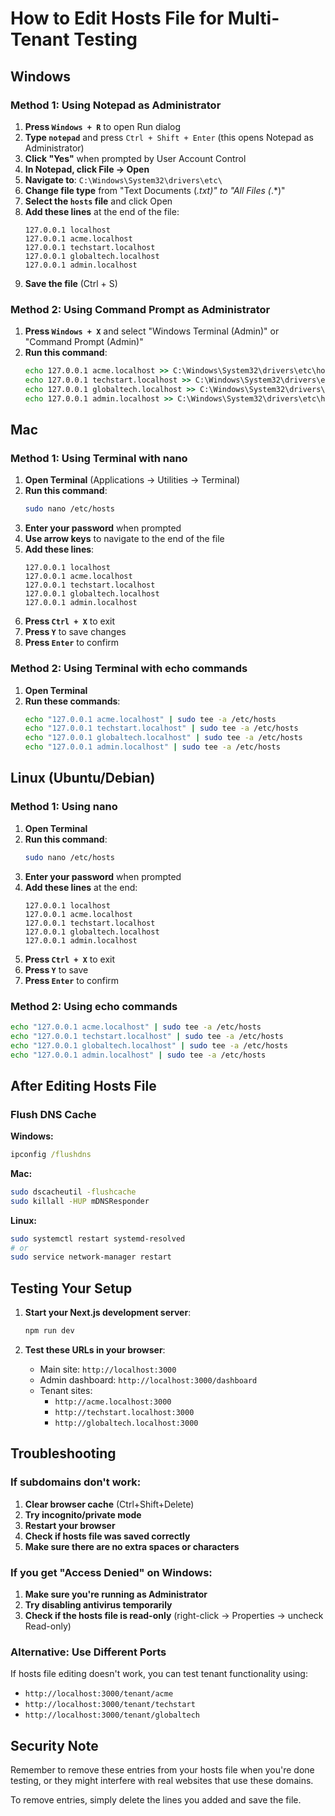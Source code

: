 # How to Edit Hosts File for Multi-Tenant Testing

## Windows

### Method 1: Using Notepad as Administrator
1. **Press `Windows + R`** to open Run dialog
2. **Type `notepad`** and press `Ctrl + Shift + Enter` (this opens Notepad as Administrator)
3. **Click "Yes"** when prompted by User Account Control
4. **In Notepad, click File → Open**
5. **Navigate to**: `C:\Windows\System32\drivers\etc\`
6. **Change file type** from "Text Documents (*.txt)" to "All Files (*.*)"
7. **Select the `hosts` file** and click Open
8. **Add these lines** at the end of the file:
   ```
   127.0.0.1 localhost
   127.0.0.1 acme.localhost
   127.0.0.1 techstart.localhost
   127.0.0.1 globaltech.localhost
   127.0.0.1 admin.localhost
   ```
9. **Save the file** (Ctrl + S)

### Method 2: Using Command Prompt as Administrator
1. **Press `Windows + X`** and select "Windows Terminal (Admin)" or "Command Prompt (Admin)"
2. **Run this command**:
   ```cmd
   echo 127.0.0.1 acme.localhost >> C:\Windows\System32\drivers\etc\hosts
   echo 127.0.0.1 techstart.localhost >> C:\Windows\System32\drivers\etc\hosts
   echo 127.0.0.1 globaltech.localhost >> C:\Windows\System32\drivers\etc\hosts
   echo 127.0.0.1 admin.localhost >> C:\Windows\System32\drivers\etc\hosts
   ```

## Mac

### Method 1: Using Terminal with nano
1. **Open Terminal** (Applications → Utilities → Terminal)
2. **Run this command**:
   ```bash
   sudo nano /etc/hosts
   ```
3. **Enter your password** when prompted
4. **Use arrow keys** to navigate to the end of the file
5. **Add these lines**:
   ```
   127.0.0.1 localhost
   127.0.0.1 acme.localhost
   127.0.0.1 techstart.localhost
   127.0.0.1 globaltech.localhost
   127.0.0.1 admin.localhost
   ```
6. **Press `Ctrl + X`** to exit
7. **Press `Y`** to save changes
8. **Press `Enter`** to confirm

### Method 2: Using Terminal with echo commands
1. **Open Terminal**
2. **Run these commands**:
   ```bash
   echo "127.0.0.1 acme.localhost" | sudo tee -a /etc/hosts
   echo "127.0.0.1 techstart.localhost" | sudo tee -a /etc/hosts
   echo "127.0.0.1 globaltech.localhost" | sudo tee -a /etc/hosts
   echo "127.0.0.1 admin.localhost" | sudo tee -a /etc/hosts
   ```

## Linux (Ubuntu/Debian)

### Method 1: Using nano
1. **Open Terminal**
2. **Run this command**:
   ```bash
   sudo nano /etc/hosts
   ```
3. **Enter your password** when prompted
4. **Add these lines** at the end:
   ```
   127.0.0.1 localhost
   127.0.0.1 acme.localhost
   127.0.0.1 techstart.localhost
   127.0.0.1 globaltech.localhost
   127.0.0.1 admin.localhost
   ```
5. **Press `Ctrl + X`** to exit
6. **Press `Y`** to save
7. **Press `Enter`** to confirm

### Method 2: Using echo commands
```bash
echo "127.0.0.1 acme.localhost" | sudo tee -a /etc/hosts
echo "127.0.0.1 techstart.localhost" | sudo tee -a /etc/hosts
echo "127.0.0.1 globaltech.localhost" | sudo tee -a /etc/hosts
echo "127.0.0.1 admin.localhost" | sudo tee -a /etc/hosts
```

## After Editing Hosts File

### Flush DNS Cache

**Windows:**
```cmd
ipconfig /flushdns
```

**Mac:**
```bash
sudo dscacheutil -flushcache
sudo killall -HUP mDNSResponder
```

**Linux:**
```bash
sudo systemctl restart systemd-resolved
# or
sudo service network-manager restart
```

## Testing Your Setup

1. **Start your Next.js development server**:
   ```bash
   npm run dev
   ```

2. **Test these URLs in your browser**:
   - Main site: `http://localhost:3000`
   - Admin dashboard: `http://localhost:3000/dashboard`
   - Tenant sites:
     - `http://acme.localhost:3000`
     - `http://techstart.localhost:3000`
     - `http://globaltech.localhost:3000`

## Troubleshooting

### If subdomains don't work:
1. **Clear browser cache** (Ctrl+Shift+Delete)
2. **Try incognito/private mode**
3. **Restart your browser**
4. **Check if hosts file was saved correctly**
5. **Make sure there are no extra spaces or characters**

### If you get "Access Denied" on Windows:
1. **Make sure you're running as Administrator**
2. **Try disabling antivirus temporarily**
3. **Check if the hosts file is read-only** (right-click → Properties → uncheck Read-only)

### Alternative: Use Different Ports
If hosts file editing doesn't work, you can test tenant functionality using:
- `http://localhost:3000/tenant/acme`
- `http://localhost:3000/tenant/techstart`
- `http://localhost:3000/tenant/globaltech`

## Security Note

Remember to remove these entries from your hosts file when you're done testing, or they might interfere with real websites that use these domains.

To remove entries, simply delete the lines you added and save the file.